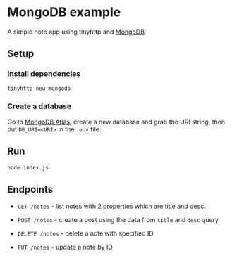 # MongoDB example

A simple note app using tinyhttp and [MongoDB](https://www.mongodb.com).

## Setup

### Install dependencies

```sh
tinyhttp new mongodb
```

### Create a database

Go to [MongoDB Atlas](https://www.mongodb.com/cloud/atlas), create a new database and grab the URI string, then put `DB_URI=<URI>` in the `.env` file.

## Run

```sh
node index.js
```

## Endpoints

- `GET /notes` - list notes with 2 properties which are title and desc.

- `POST /notes` - create a post using the data from `title` and `desc` query

- `DELETE /notes` - delete a note with specified ID

- `PUT /notes` - update a note by ID
